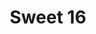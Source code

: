 ---
ee_id: '32'
site: '1'
type: '2'
long_id: 2006-001 Sweet 16
url: 2006-001-sweet16
year: '2006'
medium: Dual channel video
commission:
add_credit:
dims: 15:55 minutes
pitch: "​Intro to GNR’s Sweet Child O Mine phased."
ps:
live_url:
related: "[93] [2006-005-sweet16] 2006-005 Sweet 16"
title: Sweet 16
youtube:
imgs: sweet-16-2006-001-install-2-database-ih_1.jpg
subheading: "(Video)"
year2: '2006'
download:
add_credits:
related_code:
! '':
layout: things-i-made
---
